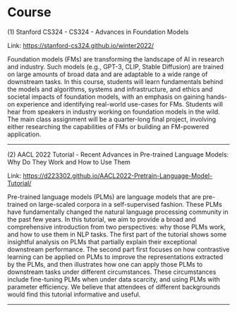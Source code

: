 # Course

(1) Stanford CS324 - CS324 - Advances in Foundation Models

Link: https://stanford-cs324.github.io/winter2022/

Foundation models (FMs) are transforming the landscape of AI in research and industry. Such models (e.g., GPT-3, CLIP, Stable Diffusion) are trained on large amounts of broad data and are adaptable to a wide range of downstream tasks. In this course, students will learn fundamentals behind the models and algorithms, systems and infrastructure, and ethics and societal impacts of foundation models, with an emphasis on gaining hands-on experience and identifying real-world use-cases for FMs. Students will hear from speakers in industry working on foundation models in the wild. The main class assignment will be a quarter-long final project, involving either researching the capabilities of FMs or building an FM-powered application.

---

(2) AACL 2022 Tutorial - Recent Advances in Pre-trained Language Models: Why Do They Work and How to Use Them

Link: https://d223302.github.io/AACL2022-Pretrain-Language-Model-Tutorial/

Pre-trained language models (PLMs) are language models that are pre-trained on large-scaled corpora in a self-supervised fashion. These PLMs have fundamentally changed the natural language processing community in the past few years. In this tutorial, we aim to provide a broad and comprehensive introduction from two perspectives: why those PLMs work, and how to use them in NLP tasks. The first part of the tutorial shows some insightful analysis on PLMs that partially explain their exceptional downstream performance. The second part first focuses on how contrastive learning can be applied on PLMs to improve the representations extracted by the PLMs, and then illustrates how one can apply those PLMs to downstream tasks under different circumstances. These circumstances include fine-tuning PLMs when under data scarcity, and using PLMs with parameter efficiency. We believe that attendees of different backgrounds would find this tutorial informative and useful.

---
